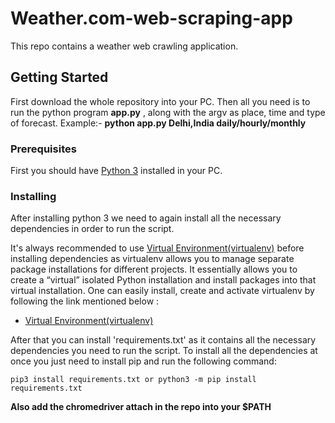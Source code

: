 # Weather.com-web-scraping-app

This repo contains a weather web crawling application.

## Getting Started

First download the whole repository into your PC. Then all you need is to run the python program **app.py** , along with the argv as place, time and type of forecast. Example:- **python app.py Delhi,India daily/hourly/monthly**

### Prerequisites

First you should have [Python 3](https://docs.python.org/3.0/) installed in your PC.

### Installing

After installing python 3 we need to again install all the necessary dependencies in order to run the script.

It's always recommended to use [Virtual Environment(virtualenv)](https://packaging.python.org/guides/installing-using-pip-and-virtualenv/) before installing dependencies as virtualenv allows you to manage separate package installations for different projects. It essentially allows you to create a “virtual” isolated Python installation and install packages into that virtual installation. One can easily install, create and activate virtualenv by following the link mentioned below :

* [Virtual Environment(virtualenv)](https://packaging.python.org/guides/installing-using-pip-and-virtualenv/)

After that you can install 'requirements.txt' as it contains all the necessary dependencies you need to run the script. To install all the dependencies at once you just need to install pip and run the following command:

```
pip3 install requirements.txt or python3 -m pip install requirements.txt
```

**Also add the chromedriver attach in the repo into your $PATH**
